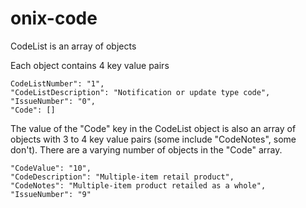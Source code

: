 # onix-code

CodeList is an array of objects

Each object contains 4 key value pairs

`````
CodeListNumber": "1",
"CodeListDescription": "Notification or update type code",
"IssueNumber": "0",
"Code": []
`````

The value of the "Code" key in the CodeList object is also an array of objects with 3 to 4 key value pairs (some include "CodeNotes", some don't). There are a varying number of objects in the "Code" array.

````
"CodeValue": "10",
"CodeDescription": "Multiple-item retail product",
"CodeNotes": "Multiple-item product retailed as a whole",
"IssueNumber": "9"
